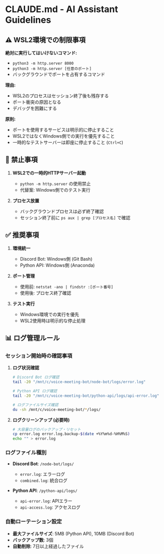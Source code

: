 # CLAUDE.md - AI Assistant Guidelines

## ⚠️ WSL2環境での制限事項

**絶対に実行してはいけないコマンド:**
- `python3 -m http.server 8000`
- `python3 -m http.server [任意のポート]`
- バックグラウンドでポートを占有するコマンド

**理由:**
- WSL2のプロセスはセッション終了後も残存する
- ポート衝突の原因となる
- デバッグを困難にする

**原則:**
- ポートを使用するサービスは明示的に停止すること
- WSL2ではなくWindows側での実行を優先すること
- 一時的なテストサーバーは即座に停止すること (`Ctrl+C`)

## 🚫 禁止事項

1. **WSL2での一時的HTTPサーバー起動**
   - `python -m http.server` の使用禁止
   - 代替案: Windows側でのテスト実行

2. **プロセス放置**
   - バックグラウンドプロセスは必ず終了確認
   - セッション終了前に `ps aux | grep [プロセス名]` で確認

## ✅ 推奨事項

1. **環境統一**
   - Discord Bot: Windows側 (Git Bash)
   - Python API: Windows側 (Anaconda)

2. **ポート管理**
   - 使用前: `netstat -ano | findstr :[ポート番号]`
   - 使用後: プロセス終了確認

3. **テスト実行**
   - Windows環境での実行を優先
   - WSL2使用時は明示的な停止処理

## 📊 ログ管理ルール

### セッション開始時の確認事項

1. **ログ状況確認**
   ```bash
   # Discord Bot ログ確認
   tail -20 "/mnt/c/voice-meeting-bot/node-bot/logs/error.log"
   
   # Python API ログ確認  
   tail -20 "/mnt/c/voice-meeting-bot/python-api/logs/api-error.log"
   
   # ログファイルサイズ確認
   du -sh /mnt/c/voice-meeting-bot/*/logs/
   ```

2. **ログクリーンアップ (必要時)**
   ```bash
   # 大容量ログのバックアップ・リセット
   cp error.log error.log.backup-$(date +%Y%m%d-%H%M%S)
   echo "" > error.log
   ```

### ログファイル種別

- **Discord Bot**: `/node-bot/logs/`
  - `error.log`: エラーログ
  - `combined.log`: 統合ログ
  
- **Python API**: `/python-api/logs/`
  - `api-error.log`: APIエラー
  - `api-access.log`: アクセスログ

### 自動ローテーション設定

- **最大ファイルサイズ**: 5MB (Python API), 10MB (Discord Bot)
- **バックアップ数**: 3個
- **自動削除**: 7日以上経過したファイル